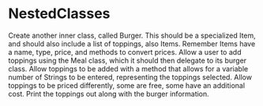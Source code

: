 # NestedClasses

Create another inner class, called Burger.
This should be a specialized Item, and should also include a list of toppings, also Items.
Remember Items have a name, type, price, and methods to convert prices.
Allow a user to add toppings using the Meal class, which it should then delegate to its burger class.
Allow toppings to be added with a method that allows for a variable number of Strings to be entered, representing the toppings selected.
Allow toppings to be priced differently, some are free, some have an additional cost.
Print the toppings out along with the burger information.
